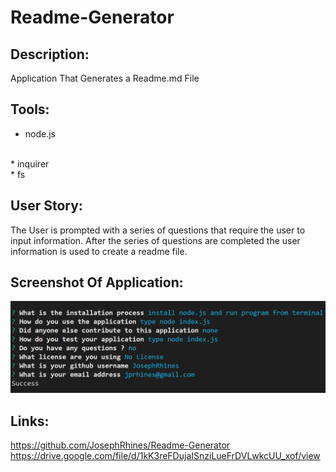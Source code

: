# Readme-Generator

## Description:
 Application That Generates a Readme.md File

## Tools:
  * node.js 
  <br>
  * inquirer
  <br>
  * fs

## User Story:
The User is prompted with a series of questions that require the user to input information.
After the series of questions are completed the user information is used to create a readme file.

## Screenshot Of Application:
<img src="prompt.jpeg">

## Links:
https://github.com/JosephRhines/Readme-Generator
<br>
https://drive.google.com/file/d/1kK3reFDujaISnziLueFrDVLwkcUU_xof/view






